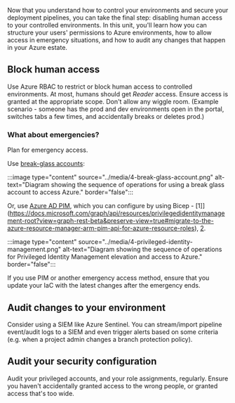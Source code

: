 Now that you understand how to control your environments and secure your deployment pipelines, you can take the final step: disabling human access to your controlled environments. In this unit, you'll learn how you can structure your users' permissions to Azure environments, how to allow access in emergency situations, and how to audit any changes that happen in your Azure estate.

## Block human access

Use Azure RBAC to restrict or block human access to controlled environments. At most, humans should get *Reader* access. Ensure access is granted at the appropriate scope. Don't allow any wiggle room. (Example scenario - someone has the prod and dev environments open in the portal, switches tabs a few times, and accidentally breaks or deletes prod.)

### What about emergencies?

Plan for emergency access.

Use [break-glass accounts](https://docs.microsoft.com/azure/active-directory/roles/security-emergency-access):

:::image type="content" source="../media/4-break-glass-account.png" alt-text="Diagram showing the sequence of operations for using a break glass account to access Azure." border="false":::

Or, use [Azure AD PIM](TODO), which you can configure by using Bicep - [1]](https://docs.microsoft.com/graph/api/resources/privilegedidentitymanagement-root?view=graph-rest-beta&preserve-view=true#migrate-to-the-azure-resource-manager-arm-pim-api-for-azure-resource-roles), [2](https://docs.microsoft.com/rest/api/authorization/privileged-role-policy-rest-sample#update-a-role-management-policy).

:::image type="content" source="../media/4-privileged-identity-management.png" alt-text="Diagram showing the sequence of operations for Privileged Identity Management elevation and access to Azure." border="false":::

If you use PIM or another emergency access method, ensure that you update your IaC with the latest changes after the emergency ends.

## Audit changes to your environment

Consider using a SIEM like Azure Sentinel. You can stream/import pipeline event/audit logs to a SIEM and even trigger alerts based on some criteria (e.g. when a project admin changes a branch protection policy).

## Audit your security configuration

Audit your privileged accounts, and your role assignments, regularly. Ensure you haven't accidentally granted access to the wrong people, or granted access that's too wide.
